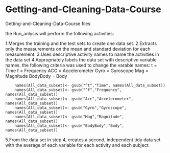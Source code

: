 # Getting-and-Cleaning-Data-Course
Getting-and-Cleaning-Data-Course files

the Run_anlysis will perform the following activities:

1.Merges the training and the test sets to create one data set.
2.Extracts only the measurements on the mean and standard deviation for each measurement.
3.Uses descriptive activity names to name the activities in the data set
4.Appropriately labels the data set with descriptive variable names.
the following criteria was used to change the varable names:
    t         = Time
    f         = Frequency
    ACC       = Accelerometer
    Gyro      = Gyroscope
    Mag       = Magnitude
    BodyBody  = Body

        names(All_data_subset)<- gsub("^t","Time", names(All_data_subset)) 
        names(All_data_subset)<- gsub("^f","Frequency", names(All_data_subset))
        names(All_data_subset)<- gsub("Acc","Accelerometer", names(All_data_subset))
        names(All_data_subset)<- gsub("Gyro","Gyroscope", names(All_data_subset))
        names(All_data_subset)<- gsub("Mag","Magnitude", names(All_data_subset))
        names(All_data_subset)<- gsub("BodyBody","Body", names(All_data_subset))

5.From the data set in step 4, creates a second, independent tidy data set with the average of each variable for each activity and each subject.



